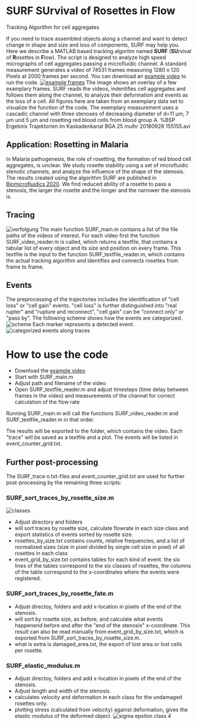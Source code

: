 # SURF SUrvival of Rosettes in Flow
Tracking Algorithm for cell aggregates


If you need to trace assembled objects along a channel and want to detect change in shape and size and loss of components, SURF may help you. Here we describe a MATLAB based tracking algoritm named **SURF** (**SU**rvival of **R**osettes in **F**low). The script is designed to analyze high speed micrographs of cell aggregates passing a microfluidic channel. A standard measurement generates a video of 74531 frames measuring 1280 x 120 Pixels at 2000 frames per second. You can download an [example video] to run the code.
[![example frames](https://user-images.githubusercontent.com/83273863/116681850-cab18500-a9ad-11eb-9433-adb995e10e31.png)](https://youtu.be/rmezGUd0p08)
The image shows an overlay of a few examplary frames. SURF reads the videos, indentifies cell aggregates and follows them along the channel, to analyze their deformation and events as the loss of a cell.  All figures here are taken from an exemplary data set to visualize the function of the code. The exemplary measurement uses a cascadic channel with three stenoses of decreasing diameter of  d=11 µm, 7 µm und 5 µm and rosetting red blood cells from blood group A. %BSP Ergebnis Trajektorien im Kaskadenkanal BGA 25 mulhr 20180928 155155.avi
  
 
## Application: Rosetting in Malaria
In Malaria pathogenesis, the role of rosetting, the formation of red blood cell aggregates,  is unclear. We study rosette stability using a set of microfluidic stenotic channels, and analyze the influence of the shape of the stenosis. The results created using the algorithm SURF are published in [Biomicrofluidics 2020].  We find reduced ability of a rosette to pass a stenosis, the larger the rosette and the longer and the narrower the stenosis is. 


## Tracing
![verfolgung](https://user-images.githubusercontent.com/83273863/116463278-ce88be80-a86a-11eb-89aa-d0ff305263a4.png)
The main function SURF_main.m contains a list of the file paths of the videos of interest. For each video first the function SURF_video_reader.m is called, which returns a textfile, that contains a tabular list of every object and its size and position on every frame. This textfile is the input to the function SURF_textfile_reader.m, which contains the actual tracking algorithm and identifies and connects rosettes from frame to frame. 

## Events
The preprocessing of the trajectories includes the identification of "cell loss" or "cell gain" events. "cell loss" is further distinguished into "real rupter" and "rupture and reconnect", "cell gain" can be "connect only" or "pass by". The following scheme shows how the events are categorized.
![scheme](https://user-images.githubusercontent.com/83273863/116463192-b1ec8680-a86a-11eb-9730-c1050970d5d9.png)
Each marker represents a detected event.
![categorized events along traces](https://user-images.githubusercontent.com/83273863/116678574-c3887800-a9a9-11eb-9d07-3e2f6e7e4127.png)

# How to use the code
- Download the [example video]
- Start with SURF_main.m
- Adjust path and filename of the video
- Open SURF_textfile_reader.m and adjust timesteps (time delay between frames in the video) and measurements of the channel for correct calculation of the flow rate

Running SURF_main.m will call the functions SURF_video_reader.m and SURF_textfile_reader.m in that order.

The results will be exported to the folder, which contains the video. Each "trace" will be saved as a textfile and a plot. The events will be listed in event_counter_grid.txt.

## Further post-processing
The SURF_trace n.txt-files and event_counter_grid.txt are used for further post-processing by the remaining three scripts:
### SURF_sort_traces_by_rosette_size.m
![classes](https://user-images.githubusercontent.com/83273863/116670076-98992680-a99f-11eb-99f6-40d98cf3ef9a.png)
- Adjust directory and folders
- will sort traces by rosette size, calculate flowrate in each size class and export statistics of events sorted by rosette size.
- rosettes_by_size.txt contains counts, relative frequencies, and a list of normalized sizes (size in pixel divided by single cell size in pixel) of all rosettes in each class
- event_grid_by_size.txt contains tables for each kind of event. the six lines of the tables correspond to the six classes of rosettes, the columns of the table correspond to the x-coordinates where the events were registered.

### SURF_sort_traces_by_rosette_fate.m
- Adjust directoy, folders and add x-location in pixels of the end of the stenosis.
- will sort by rosette size, as before, and calculate what events happenend before and after the "end of the stenosis" x-coordinate. This result can also be read manually from event_grid_by_size.txt, which is exported from SURF_sort_traces_by_rosette_size.m.
- what is extra is damaged_area.txt, the export of lost area or lost cells per rosette.

### SURF_elastic_modulus.m
- Adjust directoy, folders and add x-location in pixels of the end of the stenosis.
- Adjust length and width of the stenosis.
- calculates velocity and deformation in each class for the undamaged rosettes only.
- plotting stress (calculated from velocity) against deformation, gives the elastic modulus of the deformed object.
![sigma epsilon class 4](https://user-images.githubusercontent.com/83273863/116681169-e1a3a780-a9ac-11eb-9dc7-a099d8af5acc.png)






[Biomicrofluidics 2020]: https://doi.org/10.1063/1.5125038
[example video]: https://drive.google.com/file/d/1EDqv4EtH839AH-NfndiahIGv0mBsXkVL/view?usp=sharing
